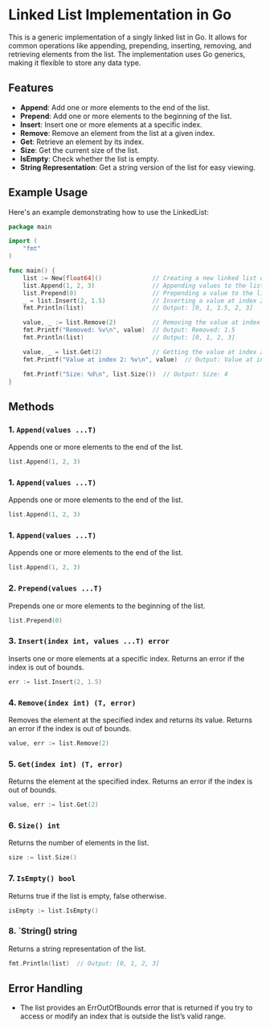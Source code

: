 # Linked List Implementation in Go

This is a generic implementation of a singly linked list in Go. It allows for common operations like appending, prepending, inserting, removing, and retrieving elements from the list. The implementation uses Go generics, making it flexible to store any data type.

## Features

- **Append**: Add one or more elements to the end of the list.
- **Prepend**: Add one or more elements to the beginning of the list.
- **Insert**: Insert one or more elements at a specific index.
- **Remove**: Remove an element from the list at a given index.
- **Get**: Retrieve an element by its index.
- **Size**: Get the current size of the list.
- **IsEmpty**: Check whether the list is empty.
- **String Representation**: Get a string version of the list for easy viewing.

## Example Usage

Here's an example demonstrating how to use the LinkedList:

```go
package main

import (
	"fmt"
)

func main() {
	list := New[float64]()              // Creating a new linked list of float64
	list.Append(1, 2, 3)                // Appending values to the list
	list.Prepend(0)                     // Prepending a value to the list
	_ = list.Insert(2, 1.5)             // Inserting a value at index 2
	fmt.Println(list)                   // Output: [0, 1, 1.5, 2, 3]

	value, _ := list.Remove(2)          // Removing the value at index 2
	fmt.Printf("Removed: %v\n", value)  // Output: Removed: 1.5
	fmt.Println(list)                   // Output: [0, 1, 2, 3]

	value, _ = list.Get(2)              // Getting the value at index 2
	fmt.Printf("Value at index 2: %v\n", value)  // Output: Value at index 2: 2

	fmt.Printf("Size: %d\n", list.Size())  // Output: Size: 4
}
```
## Methods

### 1. `Append(values ...T)`
Appends one or more elements to the end of the list.

```go
list.Append(1, 2, 3)
```
### 1. `Append(values ...T)`
Appends one or more elements to the end of the list.

```go
list.Append(1, 2, 3)
```

### 1. `Append(values ...T)`
Appends one or more elements to the end of the list.

```go
list.Append(1, 2, 3)
```

### 2. `Prepend(values ...T)`
Prepends one or more elements to the beginning of the list.

```go
list.Prepend(0)
```

### 3. `Insert(index int, values ...T) error`
Inserts one or more elements at a specific index. Returns an error if the index is out of bounds.

```go
err := list.Insert(2, 1.5)
```

### 4. `Remove(index int) (T, error)`
Removes the element at the specified index and returns its value. Returns an error if the index is out of bounds.

```go
value, err := list.Remove(2)
```

### 5. `Get(index int) (T, error)`
Returns the element at the specified index. Returns an error if the index is out of bounds.

```go
value, err := list.Get(2)
```

### 6. `Size() int`
Returns the number of elements in the list.

```go
size := list.Size()
```

### 7. `IsEmpty() bool`
Returns true if the list is empty, false otherwise.

```go
isEmpty := list.IsEmpty()
```

### 8. `String() string
Returns a string representation of the list.

```go
fmt.Println(list)  // Output: [0, 1, 2, 3]
```

## Error Handling
- The list provides an ErrOutOfBounds error that is returned if you try to access or modify an index that is outside the list’s valid range.
